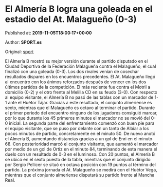 
# El Almería B logra una goleada en el estadio del At. Malagueño (0-3)

Published at: **2019-11-05T18:00:17+00:00**

Author: **SPORT.es**

Original: [sport](https://www.sport.es/es/noticias/tercera-division/el-almeria-b-logra-una-goleada-en-el-estadio-del-at-malagueno-0-3-7715739)

El Almería B mostró su mejor versión durante el partido disputado en el Ciudad Deportiva de la Federación Malagueña contra el Malagueño, el cual finalizó con una goleada (0-3). Los dos rivales venían de cosechar resultados dispares en los encuentros precedentes. El At. Malagueño llegó al encuentro con los ánimos reforzados después de vencer en los dos últimos partidos de la competición. El más reciente fue contra el Motril a domicilio (0-2) y el otro frente al Melilla CD en su feudo (3-0). Con respecto al equipo visitante, el Almería B no pasó de las tablas con un marcador de 1-1 ante el Huétor Tájar. Gracias a este resultado, el conjunto almeriense es sexto, mientras que el Malagueño es octavo al terminar el partido.
Durante el primer periodo del encuentro ninguno de los jugadores consiguió marcar, por lo que durante los 45 primeros minutos el marcador no se movió del 0-0 inicial.
La segunda parte del enfrentamiento comenzó con buen pie para el equipo visitante, que se puso por delante con un tanto de Albiar a los pocos minutos de partido, concretamente en el minuto 50. De nuevo anotó el Almería B, aumentando distancias gracias a un gol de Enri en el minuto 68. Con posterioridad marcó el conjunto visitante, que aumentó el marcador por medio de un gol de Ortiz en el minuto 84, terminando de esta manera el duelo con un resultado de 0-3 en el luminoso.
Con 20 puntos, el Almería B se ubicó en el sexto puesto de la tabla, mientras que el conjunto dirigido por Sergio Pellicer se situó en octava posición con 19 puntos al término del partido.
La próxima jornada el At. Malagueño se medirá con el Huétor Vega, mientras que el conjunto almeriense disputará su partido frente al Mancha Real.
